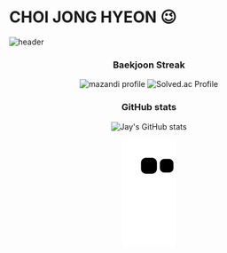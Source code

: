 # CHOI JONG HYEON 😉

![header](https://capsule-render.vercel.app/api?type=waving&color=auto&height=300&section=header&desc=WELCOME!%20I'm%20J&descSize=60&animation=fadeIn&reversal=true&descAlign=75)




<div align="center">
  
  ### Baekjoon Streak
  
  ![mazandi profile](http://mazandi.herokuapp.com/api?handle=chn9801&theme=warm)  ![Solved.ac Profile](http://mazassumnida.wtf/api/generate_badge?boj=chn9801)
  
  ### GitHub stats
  
  ![Jay's GitHub stats](https://github-readme-stats.vercel.app/api?username=JonghyeonC&show_icons=true&theme=radical&card_width=1000)
  
  ![snake gif](https://github.com/JonghyeonC/JonghyeonC/blob/output/github-contribution-grid-snake.svg)
</div>


<!--
**JonghyeonC/JonghyeonC** is a ✨ _special_ ✨ repository because its `README.md` (this file) appears on your GitHub profile.

Here are some ideas to get you started:
- 🔭 I’m currently working on ...
- 🌱 I’m currently learning ...
- 👯 I’m looking to collaborate on ...
- 🤔 I’m looking for help with ...
- 💬 Ask me about ...
- 📫 How to reach me: ...
- 😄 Pronouns: ...
- ⚡ Fun fact: ...
-->
